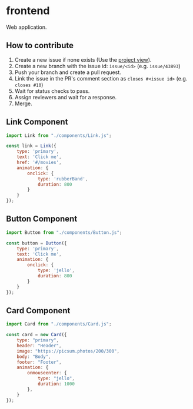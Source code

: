 # frontend
Web application.

## How to contribute
1. Create a new issue if none exists (Use the [project view](https://github.com/orgs/team3dat3/projects/1/views/2)).
2. Create a new branch with the issue id: `issue/<id>` (e.g. `issue/43893`)
3. Push your branch and create a pull request.
4. Link the issue in the PR's comment section as `closes #<issue id>` (e.g. `closes #10`)
5. Wait for status checks to pass.
6. Assign reviewers and wait for a response.
7. Merge.

## Link Component
```js
import Link from "./components/Link.js";

const link = Link({
    type: 'primary',
    text: 'Click me',
    href: '#/movies',
    animation: {
        onclick: {
            type: 'rubberBand',
            duration: 800
        }
    }
});
```

## Button Component
```js
import Button from "./components/Button.js";

const button = Button({
    type: 'primary',
    text: 'Click me',
    animation: {
        onclick: {
            type: 'jello',
            duration: 800
        }
    }
});
```

## Card Component
```js
import Card from "./components/Card.js";

const card = new Card({
    type: "primary",
    header: "Header",
    image: "https://picsum.photos/200/300",
    body: "Body",
    footer: "Footer",
    animation: {
        onmouseenter: {
            type: "jello",
            duration: 1000
        },
    }
});
```